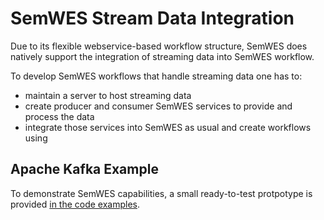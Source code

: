 # SemWES Stream Data Integration

Due to its flexible webservice-based workflow structure, SemWES does natively support the integration of streaming data into SemWES workflow.

To develop SemWES workflows that handle streaming data one has to:
* maintain a server to host streaming data
* create producer and consumer SemWES services to provide and process the data
* integrate those services into SemWES as usual and create workflows using

## Apache Kafka Example
To demonstrate SemWES capabilities, a small ready-to-test protpotype is provided [in the code examples](../code_examples/ApacheKafka/prototype/README.md).
